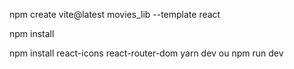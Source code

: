 npm create vite@latest movies_lib --template react

npm install

npm install react-icons react-router-dom
yarn dev  ou  npm run dev
